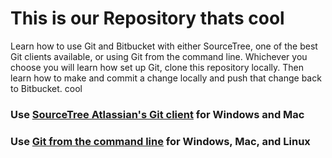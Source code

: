 
This is our Repository
thats cool
================
Learn how to use Git and Bitbucket with either SourceTree, one of the best Git clients available, or using Git from the command line. Whichever you choose you will learn how set up Git, clone this repository locally. Then learn how to make and commit a change locally and push that change back to Bitbucket.
 cool

### Use [SourceTree Atlassian's Git client](#markdown-header-sourcetree) for Windows and Mac

### Use [Git from the command line](#markdown-header-command-line) for Windows, Mac, and Linux
